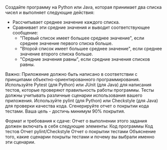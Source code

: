 Создайте программу на Python или Java, которая принимает два списка чисел и выполняет следующие действия:
- Рассчитывает среднее значение каждого списка.
- Сравнивает эти средние значения и выводит соответствующее сообщение:
  - "Первый список имеет большее среднее значение", если среднее значение первого списка больше.
  - "Второй список имеет большее среднее значение", если среднее значение второго списка больше.
  - "Средние значения равны", если средние значения списков равны.

Важно:
Приложение должно быть написано в соответствии с принципами объектно-ориентированного программирования.
Используйте Pytest (для Python) или JUnit (для Java) для написания тестов, которые проверяют правильность работы программы. 
Тесты должны учитывать различные сценарии использования вашего приложения.
Используйте pylint (для Python) или Checkstyle (для Java) для проверки качества кода.
Сгенерируйте отчет о покрытии кода тестами. 
Ваша цель - достичь минимум 90% покрытия.

Формат и требования к сдаче:
Отчет о выполнении этого задания должен включать в себя следующие элементы:
Код программы
Код тестов
Отчет pylint/Checkstyle
Отчет о покрытии тестами
Объяснение того, какие сценарии покрыты тестами и почему вы выбрали именно эти сценарии.